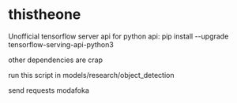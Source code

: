 # thistheone
Unofficial tensorflow server api for python api:
pip install --upgrade tensorflow-serving-api-python3

other dependencies are crap

run this script in models/research/object_detection

send requests modafoka




